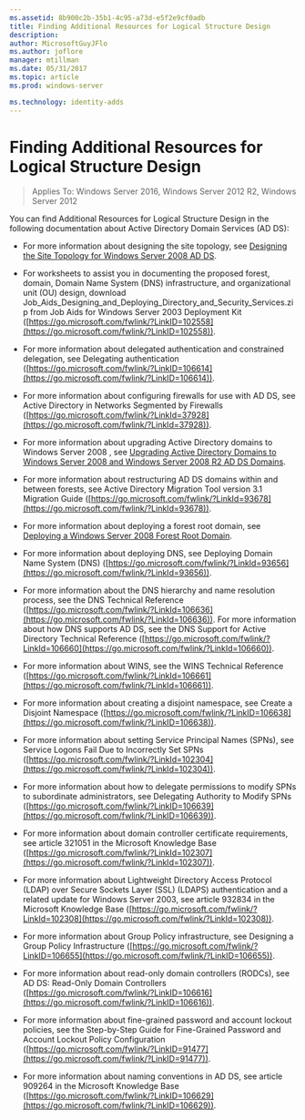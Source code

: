 ```yaml
---
ms.assetid: 8b900c2b-35b1-4c95-a73d-e5f2e9cf0adb
title: Finding Additional Resources for Logical Structure Design
description:
author: MicrosoftGuyJFlo
ms.author: joflore
manager: mtillman
ms.date: 05/31/2017
ms.topic: article
ms.prod: windows-server

ms.technology: identity-adds
---
```

# Finding Additional Resources for Logical Structure Design

>Applies To: Windows Server 2016, Windows Server 2012 R2, Windows Server 2012

You can find Additional Resources for Logical Structure Design in the following documentation about Active Directory Domain Services (AD DS):  
  
- For more information about designing the site topology, see [Designing the Site Topology for Windows Server 2008 AD DS](Designing-the-Site-Topology.md).  

- For worksheets to assist you in documenting the proposed forest, domain, Domain Name System (DNS) infrastructure, and organizational unit (OU) design, download Job_Aids_Designing_and_Deploying_Directory_and_Security_Services.zip from Job Aids for Windows Server 2003 Deployment Kit ([https://go.microsoft.com/fwlink/?LinkID=102558](https://go.microsoft.com/fwlink/?LinkID=102558)).  
  
- For more information about delegated authentication and constrained delegation, see Delegating authentication ([https://go.microsoft.com/fwlink/?LinkID=106614](https://go.microsoft.com/fwlink/?LinkID=106614)).  
  
- For more information about configuring firewalls for use with AD DS, see Active Directory in Networks Segmented by Firewalls ([https://go.microsoft.com/fwlink/?LinkId=37928](https://go.microsoft.com/fwlink/?LinkId=37928)).  
  
- For more information about upgrading Active Directory domains to  Windows Server 2008 , see [Upgrading Active Directory Domains to Windows Server 2008 and Windows Server 2008 R2 AD DS Domains](https://technet.microsoft.com/library/cc731188.aspx).  
  
- For more information about restructuring AD DS domains within and between forests, see Active Directory Migration Tool version 3.1 Migration Guide ([https://go.microsoft.com/fwlink/?LinkId=93678](https://go.microsoft.com/fwlink/?LinkId=93678)).  
  
- For more information about deploying a forest root domain, see [Deploying a Windows Server 2008 Forest Root Domain](https://technet.microsoft.com/library/cc731174.aspx).  
  
- For more information about deploying DNS, see Deploying Domain Name System (DNS) ([https://go.microsoft.com/fwlink/?LinkId=93656](https://go.microsoft.com/fwlink/?LinkId=93656)).  
  
- For more information about the DNS hierarchy and name resolution process, see the DNS Technical Reference ([https://go.microsoft.com/fwlink/?LinkId=106636](https://go.microsoft.com/fwlink/?LinkId=106636)). For more information about how DNS supports AD DS, see the DNS Support for Active Directory Technical Reference ([https://go.microsoft.com/fwlink/?LinkId=106660](https://go.microsoft.com/fwlink/?LinkId=106660)).  
  
- For more information about WINS, see the WINS Technical Reference ([https://go.microsoft.com/fwlink/?LinkId=106661](https://go.microsoft.com/fwlink/?LinkId=106661)).  
  
- For more information about creating a disjoint namespace, see Create a Disjoint Namespace ([https://go.microsoft.com/fwlink/?LinkID=106638](https://go.microsoft.com/fwlink/?LinkID=106638)).  
  
- For more information about setting Service Principal Names (SPNs), see Service Logons Fail Due to Incorrectly Set SPNs ([https://go.microsoft.com/fwlink/?LinkId=102304](https://go.microsoft.com/fwlink/?LinkId=102304)).  
  
- For more information about how to delegate permissions to modify SPNs to subordinate administrators, see Delegating Authority to Modify SPNs ([https://go.microsoft.com/fwlink/?LinkID=106639](https://go.microsoft.com/fwlink/?LinkID=106639)).  
  
- For more information about domain controller certificate requirements, see article 321051 in the Microsoft Knowledge Base ([https://go.microsoft.com/fwlink/?LinkId=102307](https://go.microsoft.com/fwlink/?LinkId=102307)).  
  
- For more information about Lightweight Directory Access Protocol (LDAP) over Secure Sockets Layer (SSL) (LDAPS) authentication and a related update for Windows Server 2003, see article 932834 in the Microsoft Knowledge Base ([https://go.microsoft.com/fwlink/?LinkId=102308](https://go.microsoft.com/fwlink/?LinkId=102308)).  
  
- For more information about Group Policy infrastructure, see Designing a Group Policy Infrastructure ([https://go.microsoft.com/fwlink/?LinkID=106655](https://go.microsoft.com/fwlink/?LinkID=106655)).  
  
- For more information about read-only domain controllers (RODCs), see AD DS: Read-Only Domain Controllers ([https://go.microsoft.com/fwlink/?LinkID=106616](https://go.microsoft.com/fwlink/?LinkID=106616)).  
  
- For more information about fine-grained password and account lockout policies, see the Step-by-Step Guide for Fine-Grained Password and Account Lockout Policy Configuration ([https://go.microsoft.com/fwlink/?LinkID=91477](https://go.microsoft.com/fwlink/?LinkID=91477)).  
  
- For more information about naming conventions in AD DS, see article 909264 in the Microsoft Knowledge Base ([https://go.microsoft.com/fwlink/?LinkID=106629](https://go.microsoft.com/fwlink/?LinkID=106629)).  
